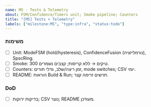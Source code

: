```yaml
---
name: M5 - Tests & Telemetry
about: FSM/Confidence/Timers unit; Smoke pipeline; Counters
title: "[M5] Tests + Telemetry"
labels: ["milestone:M5", "type:infra", "status:todo"]
---
```


### משימות
- [ ] Unit: ModeFSM (hold/hysteresis), ConfidenceFusion (נורמליזציה), SpscRing.
- [ ] Smoke: 300 טיקים → ללא קריסות; קצבים נשמרים.
- [ ] Counters: זמן ריצה/שלב, גדלי תורים, mode switches; CSV יומי.
- [ ] README: הוראות Build & Run; תרשים זרימה קצר.

### DoD
- [ ] בדיקות ירוקות; CSV נוצר; README מעודכן.
